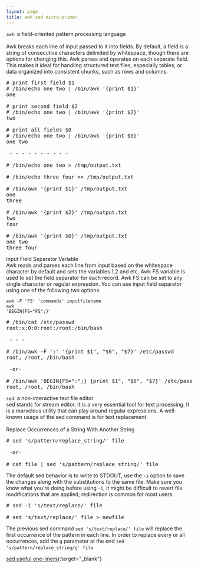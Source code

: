```yaml
---
layout: page
title: awk sed micro-primer
---
```


<code>awk</code>: a field-oriented pattern processing language<br>
<br>
Awk breaks each line of input passed to it into fields. By default, a field is a string of consecutive characters delimited by whitespace, though there are options for changing this. Awk parses and operates on each separate field. This makes it ideal for handling structured text files, especially tables, or data organized into consistent chunks, such as rows and columns.
<pre>
# print first field $1
# /bin/echo one two | /bin/awk '{print $1}'
one

# print second field $2
# /bin/echo one two | /bin/awk '{print $2}'
two

# print all fields $0
# /bin/echo one two | /bin/awk '{print $0}'
one two

 - - - - - - - - - - 

# /bin/echo one two > /tmp/output.txt

# /bin/echo three four >> /tmp/output.txt

# /bin/awk '{print $1}' /tmp/output.txt
one
three

# /bin/awk '{print $2}' /tmp/output.txt
two
four

# /bin/awk '{print $0}' /tmp/output.txt
one two
three four
</pre>

Input Field Separator Variable<br>
Awk reads and parses each line from input based on the whitespace character by default and sets the variables $1,$2 and etc. Awk FS variable is used to set the field separator for each record. Awk FS can be set to any single character or regular expression. You can use input field separator using one of the following two options:<br>

<code>awk -F 'FS' 'commands' inputfilename</code><br>
<code>awk 'BEGIN{FS="FS";}'</code><br>

<pre>
# /bin/cat /etc/passwd
root:x:0:0:root:/root:/bin/bash

 - - - 

# /bin/awk -F ':' '{print $1", "$6", "$7}' /etc/passwd
root, /root, /bin/bash

 -or-

# /bin/awk 'BEGIN{FS=":";} {print $1", "$6", "$7}' /etc/passwd
root, /root, /bin/bash
</pre>

<code>sed</code>: a non-interactive text file editor<br>
sed stands for stream editor. It is a very essential tool for text processing. It is a marvelous utility that can play around regular expressions. A well-known usage of the sed command is for text replacement.<br>
<br>
Replace Occurrences of a String With Another String<br>
<pre>
# sed 's/pattern/replace_string/' file

 -or-

# cat file | sed 's/pattern/replace_string/' file
</pre>
The default sed behavior is to write to STDOUT, use the <code>-i</code> option to save the changes along with the substitutions to the same file. Make sure you know what you're doing before using <code>-i</code>, it might be difficult to revert file modifications that are applied; redirection is common for most users.
<pre>
# sed -i 's/text/replace/' file

# sed 's/text/replace/' file > newfile
</pre>

The previous sed command <code>sed 's/text/replace/' file</code> will replace the first occurrence of the pattern in each line. In order to replace every or all occurrences, add the <code>g</code> parameter at the end <code>sed 's/pattern/replace_string/g' file</code>.

[sed useful one-liners](http://www.pement.org/sed/sed1line.txt){:target="_blank"}